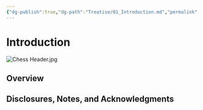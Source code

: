 ```yaml
---
{"dg-publish":true,"dg-path":"Treatise/01_Introduction.md","permalink":"/treatise/01-introduction/","title":"Introduction"}
---
```


# Introduction

![Chess Header.jpg](/img/user/Images/Chess%20Header.jpg)


## Overview

## Disclosures, Notes, and Acknowledgments